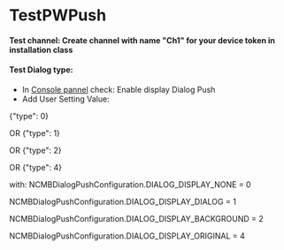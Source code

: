 # TestPWPush

#### Test channel: Create channel with name "Ch1" for your device token in installation class

#### Test Dialog type:
* In [Console pannel](https://console.mb.cloud.nifty.com/) check: Enable display Dialog Push
* Add User Setting Value:

{"type": 0}

OR {"type": 1}

OR {"type": 2}

OR {"type": 4}

with:
NCMBDialogPushConfiguration.DIALOG_DISPLAY_NONE = 0

NCMBDialogPushConfiguration.DIALOG_DISPLAY_DIALOG = 1

NCMBDialogPushConfiguration.DIALOG_DISPLAY_BACKGROUND = 2

NCMBDialogPushConfiguration.DIALOG_DISPLAY_ORIGINAL = 4

